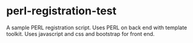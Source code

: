 # perl-registration-test
A sample PERL registration script.  Uses PERL on back end with template toolkit.
Uses javascript and css and bootstrap for front end.
